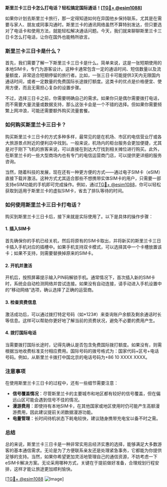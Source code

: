 **斯里兰卡三日卡怎么打电话？轻松搞定国际通话！[[TG💪+ @esim1088](https://t.me/s/esim1088)]**

如果你计划去斯里兰卡旅行，那一定得知道如何在异国他乡保持联系，尤其是在需要与家人、朋友或同事沟通时。斯里兰卡的通讯网络虽然不算特别发达，但只要选对了电话卡和使用方法，就能轻松解决通话问题。今天，我们就来聊聊斯里兰卡三日卡怎么打电话，让你在国外也能畅所欲言。

### 斯里兰卡三日卡是什么？

首先，我们需要了解一下斯里兰卡三日卡是什么。简单来说，这是一张短期使用的本地SIM卡，专门为游客设计。这种卡通常包含一定的通话时间、短信数量以及流量额度，非常适合短期停留的旅行者。比如，一张三日卡可能提供3天内无限国内通话时间，或者一定数量的免费国际长途拨打额度。这类卡的优点是价格便宜、使用方便，而且无需担心复杂的设置步骤。

不过，选择三日卡之前，你需要明确自己的需求。如果你只是偶尔需要拨打电话，而不需要大量流量或数据支持，那么这张卡会是一个不错的选择。但如果你需要频繁上网冲浪，可能还需要额外购买流量套餐。

### 如何购买斯里兰卡三日卡？

购买斯里兰卡三日卡的方式多种多样，最常见的是在机场、市区的电信营业厅或各大旅游景点附近的便利店中找到。一般来说，机场内的柜台服务会更加便捷，尤其是对于刚下飞机的旅客来说，可以直接在到达大厅找到相关摊位进行购买。此外，在斯里兰卡的一些大型商场内也有专门的电信运营商门店，可以提供更详细的服务咨询。

当然，随着科技的发展，现在还有一种更方便的方式——通过电子SIM卡（eSIM）直接下载并激活。这种方式尤其适合那些不想携带实体SIM卡的用户，只需要一部支持eSIM功能的手机即可完成操作。例如，通过[TG💪+ @esim1088](https://t.me/s/esim1088)，你可以轻松获取到适用于斯里兰卡的虚拟SIM卡，省去了排队等待的时间。

### 如何使用斯里兰卡三日卡打电话？

购买到斯里兰卡三日卡后，接下来就是实际使用了。以下是具体的操作步骤：

#### 1. 插入SIM卡

首先确保你的手机已经关机，然后将原有的SIM卡取出，并将新买的斯里兰卡三日卡插入手机对应的插槽中。如果手机支持双卡模式，可以选择其中一个卡槽放置该卡；如果不支持，则需要替换掉原来的SIM卡。

#### 2. 开机并激活

开机后，按照屏幕提示输入PIN码解锁手机。通常情况下，首次插入新的SIM卡时，系统会自动检测网络并尝试连接。如果没有自动连接，请手动进入手机设置中的“移动网络”选项，确认选择了正确的运营商。

#### 3. 检查资费信息

激活成功后，可以通过拨打特定号码（如*123#）来查询账户余额及剩余通话时长等信息。这样可以帮助你更好地了解当前的资费状况，避免不必要的费用产生。

#### 4. 拨打国际电话

当需要拨打国际长途时，记得先确认是否包含免费国际拨打额度。如果没有，则需根据当地收费标准支付相应费用。国际号码的拨号格式为：国家代码+区号+电话号码。例如，从斯里兰卡拨打中国北京的电话号码为+86 10 XXXX XXXX。

### 注意事项

在使用斯里兰卡三日卡的过程中，还有一些细节需要注意：

- **信号覆盖情况**：尽管斯里兰卡的主要城市和地区都有较好的信号覆盖，但在偏远山区可能会遇到信号不佳的情况。
- **漫游费用**：即使持有本地SIM卡，在其他国家或地区使用时仍可能产生高额漫游费用，因此建议提前关闭数据漫游功能。
- **电量管理**：长时间待机状态下耗电较快，建议随身携带充电宝以备不时之需。

### 总结

总的来说，斯里兰卡三日卡是一种非常实用且经济实惠的选择，能够满足大多数游客的基本通信需求。无论是为了方便联系亲友还是处理紧急事务，它都能为你提供足够的支持。当然，如果你希望更加灵活地管理自己的通信资源，不妨考虑一下eSIM卡解决方案。无论采用哪种方式，关键在于提前做好准备，合理规划行程安排，这样才能让旅途更加顺利愉快。

[[TG💪+ @esim1088](https://t.me/s/esim1088) ![Image](https://i.postimg.cc/4NQfJmqS/Snipaste-2025-05-13-00-14-12.png)]